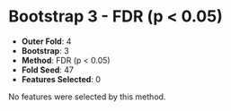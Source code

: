 # Bootstrap 3 - FDR (p < 0.05)

- **Outer Fold**: 4
- **Bootstrap**: 3
- **Method**: FDR (p < 0.05)
- **Fold Seed**: 47
- **Features Selected**: 0

No features were selected by this method.
